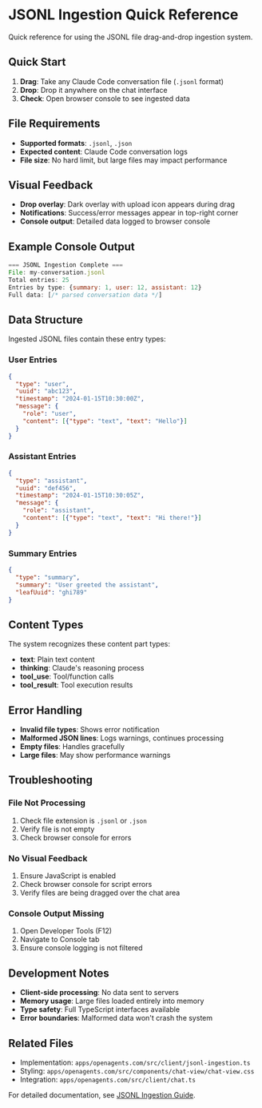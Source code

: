 # JSONL Ingestion Quick Reference

Quick reference for using the JSONL file drag-and-drop ingestion system.

## Quick Start

1. **Drag**: Take any Claude Code conversation file (`.jsonl` format)
2. **Drop**: Drop it anywhere on the chat interface
3. **Check**: Open browser console to see ingested data

## File Requirements

- **Supported formats**: `.jsonl`, `.json`
- **Expected content**: Claude Code conversation logs
- **File size**: No hard limit, but large files may impact performance

## Visual Feedback

- **Drop overlay**: Dark overlay with upload icon appears during drag
- **Notifications**: Success/error messages appear in top-right corner
- **Console output**: Detailed data logged to browser console

## Example Console Output

```javascript
=== JSONL Ingestion Complete ===
File: my-conversation.jsonl
Total entries: 25
Entries by type: {summary: 1, user: 12, assistant: 12}
Full data: [/* parsed conversation data */]
```

## Data Structure

Ingested JSONL files contain these entry types:

### User Entries
```json
{
  "type": "user",
  "uuid": "abc123",
  "timestamp": "2024-01-15T10:30:00Z",
  "message": {
    "role": "user",
    "content": [{"type": "text", "text": "Hello"}]
  }
}
```

### Assistant Entries
```json
{
  "type": "assistant", 
  "uuid": "def456",
  "timestamp": "2024-01-15T10:30:05Z",
  "message": {
    "role": "assistant",
    "content": [{"type": "text", "text": "Hi there!"}]
  }
}
```

### Summary Entries
```json
{
  "type": "summary",
  "summary": "User greeted the assistant",
  "leafUuid": "ghi789"
}
```

## Content Types

The system recognizes these content part types:

- **text**: Plain text content
- **thinking**: Claude's reasoning process
- **tool_use**: Tool/function calls
- **tool_result**: Tool execution results

## Error Handling

- **Invalid file types**: Shows error notification
- **Malformed JSON lines**: Logs warnings, continues processing
- **Empty files**: Handles gracefully
- **Large files**: May show performance warnings

## Troubleshooting

### File Not Processing
1. Check file extension is `.jsonl` or `.json`
2. Verify file is not empty
3. Check browser console for errors

### No Visual Feedback
1. Ensure JavaScript is enabled
2. Check browser console for script errors
3. Verify files are being dragged over the chat area

### Console Output Missing
1. Open Developer Tools (F12)
2. Navigate to Console tab
3. Ensure console logging is not filtered

## Development Notes

- **Client-side processing**: No data sent to servers
- **Memory usage**: Large files loaded entirely into memory
- **Type safety**: Full TypeScript interfaces available
- **Error boundaries**: Malformed data won't crash the system

## Related Files

- Implementation: `apps/openagents.com/src/client/jsonl-ingestion.ts`
- Styling: `apps/openagents.com/src/components/chat-view/chat-view.css`
- Integration: `apps/openagents.com/src/client/chat.ts`

For detailed documentation, see [JSONL Ingestion Guide](./jsonl-ingestion-guide.md).
